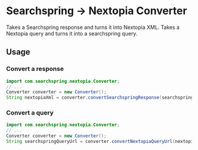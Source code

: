 # Searchspring -> Nextopia Converter

Takes a Searchspring response and turns it into Nextopia XML.
Takes a Nextopia query and turns it into a searchspring query.

## Usage

### Convert a response

```java
import com.searchspring.nextopia.Converter;
// ...
Converter converter = new Converter();
String nextopiaXml = converter.convertSearchspringResponse(searchspringJson);
```

### Convert a query

```java
import com.searchspring.nextopia.Converter;
// ...
Converter converter = new Converter();
String searchspringQueryUrl = converter.convertNextopiaQueryUrl(nextopiaQuery);
```
